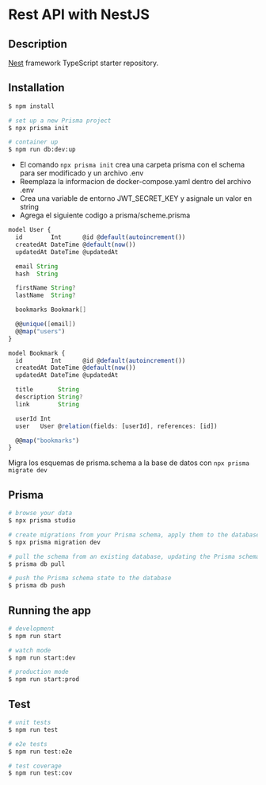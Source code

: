 # Rest API with NestJS

## Description

[Nest](https://github.com/nestjs/nest) framework TypeScript starter repository.

## Installation

```bash
$ npm install

# set up a new Prisma project
$ npx prisma init

# container up
$ npm run db:dev:up
```

- El comando `npx prisma init` crea una carpeta prisma con el schema para ser modificado y un archivo .env
- Reemplaza la informacion de docker-compose.yaml dentro del archivo .env
- Crea una variable de entorno JWT_SECRET_KEY y asignale un valor en string
- Agrega el siguiente codigo a prisma/scheme.prisma

```typescript
model User {
  id        Int      @id @default(autoincrement())
  createdAt DateTime @default(now())
  updatedAt DateTime @updatedAt

  email String
  hash  String

  firstName String?
  lastName  String?

  bookmarks Bookmark[]

  @@unique([email])
  @@map("users")
}

model Bookmark {
  id        Int      @id @default(autoincrement())
  createdAt DateTime @default(now())
  updatedAt DateTime @updatedAt

  title       String
  description String?
  link        String

  userId Int
  user   User @relation(fields: [userId], references: [id])

  @@map("bookmarks")
}
```

Migra los esquemas de prisma.schema a la base de datos con `npx prisma migrate dev`

## Prisma

```bash
# browse your data
$ npx prisma studio

# create migrations from your Prisma schema, apply them to the database, generate artifacts
$ npx prisma migration dev

# pull the schema from an existing database, updating the Prisma schema
$ prisma db pull

# push the Prisma schema state to the database
$ prisma db push
```

## Running the app

```bash
# development
$ npm run start

# watch mode
$ npm run start:dev

# production mode
$ npm run start:prod
```

## Test

```bash
# unit tests
$ npm run test

# e2e tests
$ npm run test:e2e

# test coverage
$ npm run test:cov
```

